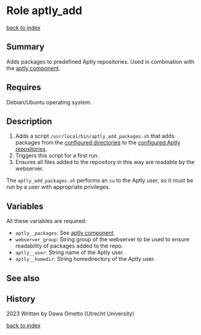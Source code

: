 # Role aptly_add
[back to index](../index.md#Roles)

## Summary

Adds packages to predefined Aptly repositories. Used in combination with the [aptly component](../playbooks/aptly.md).

## Requires

Debian/Ubuntu operating system.

## Description

1. Adds a script `/usr/local/bin/aptly_add_packages.sh` that adds packages from the [configured directories](../playbooks/aptly.md#aptly-packages) to the [configured Aptly repositories](../playbooks/aptly.md#aptly-repositories).
2. Triggers this script for a first run.
3. Ensures all files added to the repository in this way are readable by the webserver.
 
The `aptly_add_packages.sh` performs an `su` to the Aptly user, so it must be run by a user with appropriate privileges.

## Variables

All these variables are required:

- `aptly__packages`: See [aptly component](../playbooks/aptly.md#aptly-packages).
- `webserver_group`: String group of the webserver to be used to ensure readability of packages added to the repo.
- `aptly__user`: String name of the Aptly user.
- `aptly__homedir`: String homedirectory of the Aptly user.

## See also

## History
2023 Written by Dawa Ometto (Utrecht University)


[back to index](../index.md#Roles)
